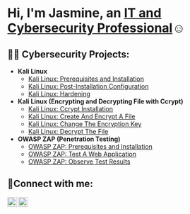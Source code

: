 <h1>Hi, I'm Jasmine, an <a href="https://www.linkedin.com/in/jasmine-duerson-27b43a264/">IT and Cybersecurity Professional</a>☺</h1>

<h2>👨‍💻 Cybersecurity Projects:</h2>

- <b>Kali Linux</b>
  - [Kali Linux: Prerequisites and Installation](https://github.com/JasmineImani/KaliLinux-prereqs)
  - [Kali Linux: Post-Installation Configuration](www.google.com)
  - [Kali Linux: Hardening](www.google.com)
- <b>Kali Linux (Encrypting and Decrypting File with Ccrypt)</b>
  - [Kali Linux: Ccrypt Installation](https://github.com/JasmineImani/ccrypt-install)
  - [Kali Linux: Create And Encrypt A File](www.google.com)
  - [Kali Linux: Change The Encryption Key](www.google.com)
  - [Kali Linux: Decrypt The File](www.google.com)
- <b>OWASP ZAP (Penetration Testing)</b>
  - [OWASP ZAP: Prerequisites and Installation](www.google.com)
  - [OWASP ZAP: Test A Web Application](www.google.com)
  - [OWASP ZAP: Observe Test Results](www.google.com)
                                        
<h2>🤳Connect with me:</h2>


[<img align="left" alt="Josh | LinkedIn" width="22px" src="https://cdn.jsdelivr.net/npm/simple-icons@v3/icons/linkedin.svg" />][linkedin]
[<img align="left" alt="Jasmine | Indeed" width="22px" src="https://cdn.jsdelivr.net/npm/simple-icons@v3/icons/indeed.svg" />][indeed]

[indeed]: https://profile.indeed.com/?hl=en_US&co=US&from=gnav-menu-homepage&_ga=2.127246989.1420021767.1693766040-1858563378.1693766040
[linkedin]: https://www.linkedin.com/in/jasmine-duerson-27b43a264/
